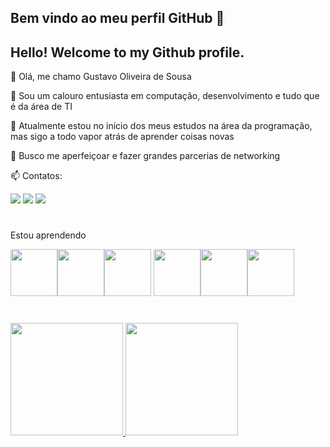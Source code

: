## Bem vindo ao meu perfil GitHub 👋
## Hello! Welcome to my Github profile.

👋 Olá, me chamo Gustavo Oliveira de Sousa

👀 Sou um calouro entusiasta em computação, desenvolvimento e tudo que é da área de TI

🌱 Atualmente estou no início dos meus estudos na área da programação, mas sigo a todo vapor atrás de aprender coisas novas

💞️ Busco me aperfeiçoar e fazer grandes parcerias de networking 

📫 Contatos:
<div>
<a href="https://www.instagram.com/gustavosousa2003/" target="_blank">
    <img src="https://img.shields.io/badge/-Instagram-%23E4405F?style=for-the-badge&logo=instagram&logoColor=white" target="_blank"></a>
<a href = "mailto:gs98134@gmail.com">
    <img src="https://img.shields.io/badge/Gmail-D14836?style=for-the-badge&logo=gmail&logoColor=white" target="_blank"></a>
<a href="https://www.linkedin.com/in/gustavo-oliveira-de-sousa-g2022/" target="_blank">
    <img src="https://img.shields.io/badge/-LinkedIn-%230077B5?style=for-the-badge&logo=linkedin&logoColor=white" target="_blank"></a>   
</div>

<h1> </h1>

Estou aprendendo

<img src="https://cdn.jsdelivr.net/gh/devicons/devicon/icons/python/python-original-wordmark.svg" width="75" height="75" /><img src="https://cdn.jsdelivr.net/gh/devicons/devicon/icons/java/java-original-wordmark.svg" width="75" height="75"/><img src="https://cdn.jsdelivr.net/gh/devicons/devicon/icons/c/c-plain.svg" width="75" height="75"/>
<img src="https://cdn.jsdelivr.net/gh/devicons/devicon/icons/html5/html5-original-wordmark.svg" width="75" height="75"/><img src="https://cdn.jsdelivr.net/gh/devicons/devicon/icons/css3/css3-original-wordmark.svg" width="75" height="75"/><img src="https://cdn.jsdelivr.net/gh/devicons/devicon/icons/javascript/javascript-plain.svg" width="75" height="75" />

<h1> </h1>

<div class="statics">
<a href="https://github.com/GustavoOliveiraSousa/GustavoOliveiraSousa">
<img height="180em" src="https://github-readme-stats.vercel.app/api/top-langs/?username=GustavoOliveiraSousa&layout=compact&langs_count=7&theme=dracula"/>
<img height="180em" src="https://github-readme-stats.vercel.app/api?username=GustavoOliveiraSousa&show_icons=true&theme=dracula&include_all_commits=true&count_private=true"/>
</div>
